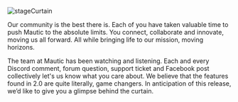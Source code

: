 ![stageCurtain](https://www.mautic.org/wp-content/uploads/2016/06/stageCurtain.jpg)


Our community is the best there is. Each of you have taken valuable time to push Mautic to the absolute limits. You connect, collaborate and innovate, moving us all forward. All while bringing life to our mission, moving horizons. 

The team at Mautic has been watching and listening. Each and every Discord comment, forum question, support ticket and Facebook post collectively let's us know what you care about. We believe that the features found in 2.0 are quite literally, game changers. In anticipation of this release, we’d like to give you a glimpse behind the curtain.

<script src="//fast.wistia.com/embed/medias/djfz3vi0pp.jsonp" async></script><script src="//fast.wistia.com/assets/external/E-v1.js" async></script><span class="wistia_embed wistia_async_djfz3vi0pp popover=true popoverAnimateThumbnail=true videoFoam=true" style="display:inline-block;height:100%;width:100%"> </span>
  


------


**


### **Chart Updates**

Gain better understanding of your data via reports, at the click of a button. This enables intuitive analysis of campaign performance.  






**


### **Building Tools**

When we set goals on better usability and saving time, we never stop. Just wait until you get a look at this update!  






**


### **Under The Hood**

Sometimes the best improvements are never visible to the naked eye. They’re in how you experience something. Wait until you experience this.  






**


### **Deeper Intelligence**

Monitoring traffic from more places provides you with greater clarity for your marketing efforts. Now your data has even more intelligence.  






**


### **Big Picture**

When campaigns compliment and connect to a big picture, amazing things happen. The big picture of your lifecycle is no longer in the dark.  






**


### **Connecting the Dots**

Where are you gaining the most traction? New reports will measure campaign success based on touch. You’re welcome.  






**


### **Be More Relevant**

Open source not only means greater capability with other systems in your stack, it also means more valuable data about your buyers. A lot more data.  





And there's one more thing. Be on the lookout for the complete announcement, coming soon.